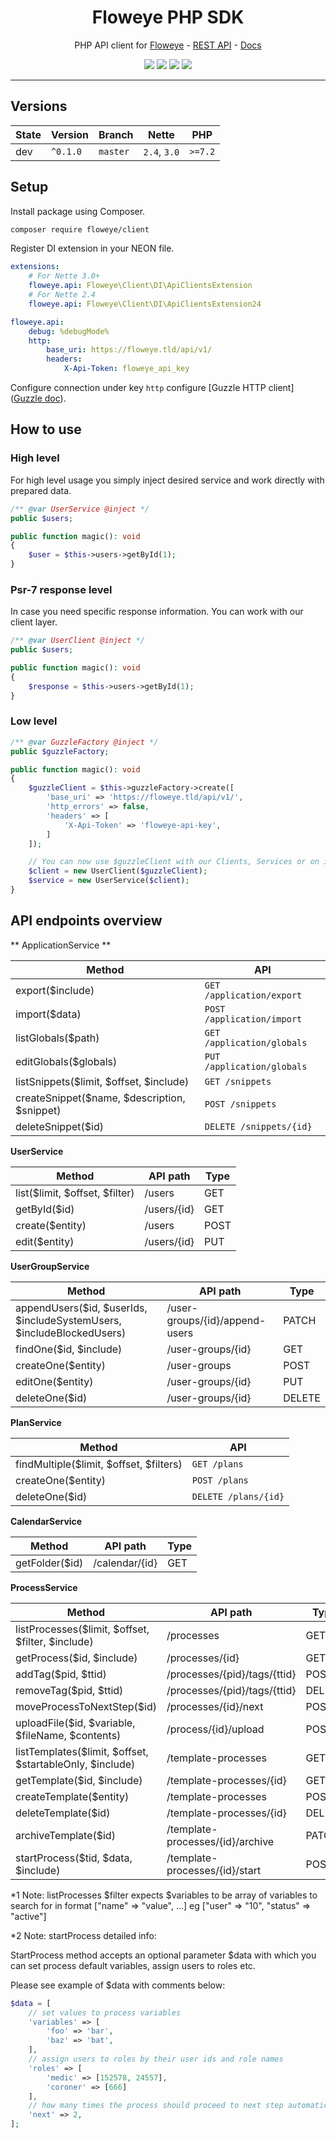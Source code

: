 <h1 align="center">Floweye PHP SDK</h1>

<p align="center">PHP API client for <a href="https://floweye.app">Floweye</a> - <a href="https://api.floweye.app">REST API</a> - <a href="https://docs.floweye.app">Docs</a></p>

<p align=center>
  <a href="https://github.com/flowsource/floweye-client/actions"><img src="https://badgen.net/github/status/flowsource/floweye-client/"></a>
  <a href="https://coveralls.io/r/flowsource/floweye-client"><img src="https://badgen.net/coveralls/c/github/flowsource/floweye-client/"></a>
  <a href="https://packagist.org/packages/floweye/client"><img src="https://badgen.net/packagist/dm/floweye/client"></a>
  <a href="https://packagist.org/packages/floweye/client"><img src="https://badgen.net/packagist/v/floweye/client"></a>
<p>

-----

## Versions

| State  | Version      | Branch   | Nette        | PHP     |
|--------|--------------|----------|--------------|---------|
| dev    | `^0.1.0`     | `master` | `2.4`, `3.0` | `>=7.2` |

## Setup

Install package using Composer.

```bash
composer require floweye/client
```

Register DI extension in your NEON file.

```yaml
extensions:
    # For Nette 3.0+
    floweye.api: Floweye\Client\DI\ApiClientsExtension
    # For Nette 2.4
    floweye.api: Floweye\Client\DI\ApiClientsExtension24

floweye.api:
    debug: %debugMode%
    http:
        base_uri: https://floweye.tld/api/v1/
        headers:
            X-Api-Token: floweye_api_key
```

Configure connection under key `http` configure [Guzzle HTTP client]([Guzzle doc](https://guzzle.readthedocs.io/en/latest/quickstart.html)).

## How to use

### High level

For high level usage you simply inject desired service and work directly with prepared data.

```php
/** @var UserService @inject */
public $users;

public function magic(): void
{
    $user = $this->users->getById(1);
}
```

### Psr-7 response level

In case you need specific response information. You can work with our client layer.

```php
/** @var UserClient @inject */
public $users;

public function magic(): void
{
    $response = $this->users->getById(1);
}
```

### Low level

```php
/** @var GuzzleFactory @inject */
public $guzzleFactory;

public function magic(): void
{
    $guzzleClient = $this->guzzleFactory->create([
        'base_uri' => 'https://floweye.tld/api/v1/',
        'http_errors' => false,
        'headers' => [
            'X-Api-Token' => 'floweye-api-key',
        ]
    ]);

    // You can now use $guzzleClient with our Clients, Services or on its own
    $client = new UserClient($guzzleClient);
    $service = new UserService($client);
}
```

## API endpoints overview

** ApplicationService **

| Method                                       | API                             |
| -------------------------------------------- | ------------------------------- |
| export($include)                             | `GET /application/export`       |
| import($data)                                | `POST /application/import`      |
| listGlobals($path)                           | `GET /application/globals`      |
| editGlobals($globals)                        | `PUT /application/globals`      |
| listSnippets($limit, $offset, $include)      | `GET /snippets`                 |
| createSnippet($name, $description, $snippet) | `POST /snippets`                |
| deleteSnippet($id)                           | `DELETE /snippets/{id}`         |

**UserService**

| Method                         | API path                    | Type   |
| ------------------------------ | --------------------------- | ------ |
| list($limit, $offset, $filter) | /users                      | GET    |
| getById($id)                   | /users/{id}                 | GET    |
| create($entity)                | /users                      | POST   |
| edit($entity)                  | /users/{id}                 | PUT    |

**UserGroupService**

| Method                                                                | API path                       | Type   |
| --------------------------------------------------------------------- | ------------------------------ | ------ |
| appendUsers($id, $userIds, $includeSystemUsers, $includeBlockedUsers) | /user-groups/{id}/append-users | PATCH  |
| findOne($id, $include)                                                | /user-groups/{id}              | GET    |
| createOne($entity)                                                    | /user-groups                   | POST   |
| editOne($entity)                                                      | /user-groups/{id}              | PUT    |
| deleteOne($id)                                                        | /user-groups/{id}              | DELETE |

**PlanService**

| Method                                  | API                    |
| --------------------------------------- | ---------------------- |
| findMultiple($limit, $offset, $filters) | `GET /plans`           |
| createOne($entity)                      | `POST /plans`          |
| deleteOne($id)                          | `DELETE /plans/{id}`   |

**CalendarService**

| Method         | API path       | Type   |
| -------------- | -------------- | ------ |
| getFolder($id) | /calendar/{id} | GET    |

**ProcessService**

| Method                                                    | API path                           | Type   |
| ----------------------------------------------------------| ---------------------------------- | ------ |
| listProcesses($limit, $offset, $filter, $include)         | /processes                         | GET    |
| getProcess($id, $include)                                 | /processes/{id}                    | GET    |
| addTag($pid, $ttid)                                       | /processes/{pid}/tags/{ttid}       | POST   |
| removeTag($pid, $ttid)                                    | /processes/{pid}/tags/{ttid}       | DELETE |
| moveProcessToNextStep($id)                                | /processes/{id}/next               | POST   |
| uploadFile($id, $variable, $fileName, $contents)          | /process/{id}/upload               | POST   |
| listTemplates($limit, $offset, $startableOnly, $include)  | /template-processes                | GET    |
| getTemplate($id, $include)                                | /template-processes/{id}           | GET    |
| createTemplate($entity)                                   | /template-processes                | POST   |
| deleteTemplate($id)                                       | /template-processes/{id}           | DELETE |
| archiveTemplate($id)                                      | /template-processes/{id}/archive   | PATCH  |
| startProcess($tid, $data, $include)                       | /template-processes/{id}/start     | POST   |

*1 Note: listProcesses $filter expects $variables to be array of variables to search for in format ["name" => "value", ...] eg ["user" => "10", "status" => "active"]

*2 Note: startProcess detailed info:

StartProcess method accepts an optional parameter $data with which you can set process default variables, assign users to roles etc.

Please see example of $data with comments below:

```php
$data = [
    // set values to process variables
    'variables' => [
        'foo' => 'bar',
        'baz' => 'bat',
    ],
    // assign users to roles by their user ids and role names
    'roles' => [
        'medic' => [152578, 24557],
        'coroner' => [666]
    ],
    // how many times the process should proceed to next step automatically
    'next' => 2,
];
```
